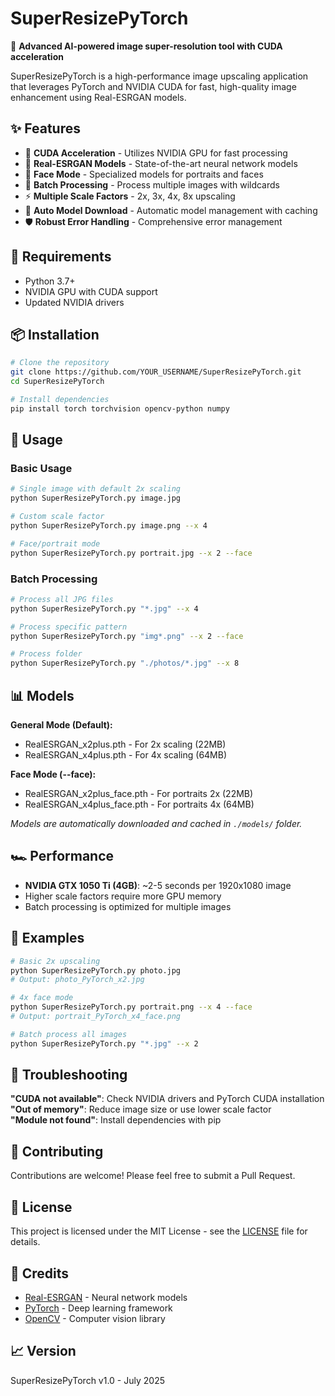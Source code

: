 # SuperResizePyTorch

🚀 **Advanced AI-powered image super-resolution tool with CUDA acceleration**

SuperResizePyTorch is a high-performance image upscaling application that leverages PyTorch and NVIDIA CUDA for fast, high-quality image enhancement using Real-ESRGAN models.

## ✨ Features

- 🎯 **CUDA Acceleration** - Utilizes NVIDIA GPU for fast processing
- 🧠 **Real-ESRGAN Models** - State-of-the-art neural network models
- 👤 **Face Mode** - Specialized models for portraits and faces  
- 📁 **Batch Processing** - Process multiple images with wildcards
- ⚡ **Multiple Scale Factors** - 2x, 3x, 4x, 8x upscaling
- 🔄 **Auto Model Download** - Automatic model management with caching
- 🛡️ **Robust Error Handling** - Comprehensive error management

## 🔧 Requirements

- Python 3.7+
- NVIDIA GPU with CUDA support
- Updated NVIDIA drivers

## 📦 Installation

```bash
# Clone the repository
git clone https://github.com/YOUR_USERNAME/SuperResizePyTorch.git
cd SuperResizePyTorch

# Install dependencies
pip install torch torchvision opencv-python numpy
```

## 🎯 Usage

### Basic Usage
```bash
# Single image with default 2x scaling
python SuperResizePyTorch.py image.jpg

# Custom scale factor
python SuperResizePyTorch.py image.png --x 4

# Face/portrait mode
python SuperResizePyTorch.py portrait.jpg --x 2 --face
```

### Batch Processing
```bash
# Process all JPG files
python SuperResizePyTorch.py "*.jpg" --x 4

# Process specific pattern
python SuperResizePyTorch.py "img*.png" --x 2 --face

# Process folder
python SuperResizePyTorch.py "./photos/*.jpg" --x 8
```

## 📊 Models

**General Mode (Default):**
- RealESRGAN_x2plus.pth - For 2x scaling (22MB)
- RealESRGAN_x4plus.pth - For 4x scaling (64MB)

**Face Mode (--face):**
- RealESRGAN_x2plus_face.pth - For portraits 2x (22MB)  
- RealESRGAN_x4plus_face.pth - For portraits 4x (64MB)

*Models are automatically downloaded and cached in `./models/` folder.*

## 🏎️ Performance

- **NVIDIA GTX 1050 Ti (4GB)**: ~2-5 seconds per 1920x1080 image
- Higher scale factors require more GPU memory
- Batch processing is optimized for multiple images

## 📝 Examples

```bash
# Basic 2x upscaling
python SuperResizePyTorch.py photo.jpg
# Output: photo_PyTorch_x2.jpg

# 4x face mode
python SuperResizePyTorch.py portrait.png --x 4 --face  
# Output: portrait_PyTorch_x4_face.png

# Batch process all images
python SuperResizePyTorch.py "*.jpg" --x 2
```

## 🚨 Troubleshooting

**"CUDA not available"**: Check NVIDIA drivers and PyTorch CUDA installation  
**"Out of memory"**: Reduce image size or use lower scale factor  
**"Module not found"**: Install dependencies with pip  

## 🤝 Contributing

Contributions are welcome! Please feel free to submit a Pull Request.

## 📄 License

This project is licensed under the MIT License - see the [LICENSE](LICENSE) file for details.

## 🙏 Credits

- [Real-ESRGAN](https://github.com/xinntao/Real-ESRGAN) - Neural network models
- [PyTorch](https://pytorch.org) - Deep learning framework
- [OpenCV](https://opencv.org) - Computer vision library

## 📈 Version

SuperResizePyTorch v1.0 - July 2025
